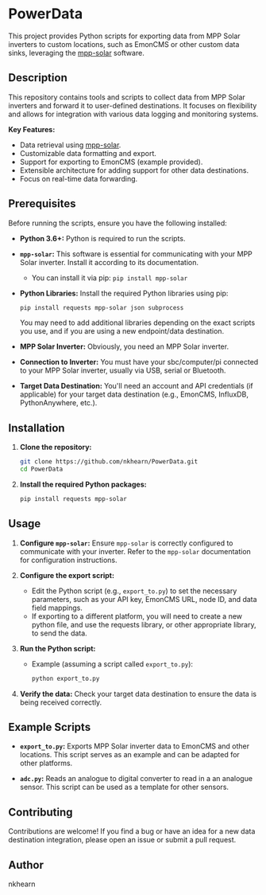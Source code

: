 # PowerData

This project provides Python scripts for exporting data from MPP Solar inverters to custom locations, such as EmonCMS or other custom data sinks, leveraging the [mpp-solar](https://github.com/jblance/mpp-solar) software.

## Description

This repository contains tools and scripts to collect data from MPP Solar inverters and forward it to user-defined destinations. It focuses on flexibility and allows for integration with various data logging and monitoring systems.

**Key Features:**

* Data retrieval using [mpp-solar](https://github.com/jblance/mpp-solar).
* Customizable data formatting and export.
* Support for exporting to EmonCMS (example provided).
* Extensible architecture for adding support for other data destinations.
* Focus on real-time data forwarding.

## Prerequisites

Before running the scripts, ensure you have the following installed:

* **Python 3.6+:** Python is required to run the scripts.
* **`mpp-solar`:** This software is essential for communicating with your MPP Solar inverter. Install it according to its documentation.
    * You can install it via pip: `pip install mpp-solar`
* **Python Libraries:** Install the required Python libraries using pip:

    ```bash
    pip install requests mpp-solar json subprocess
    ```

    You may need to add additional libraries depending on the exact scripts you use, and if you are using a new endpoint/data destination.
* **MPP Solar Inverter:** Obviously, you need an MPP Solar inverter.
* **Connection to Inverter:** You must have your sbc/computer/pi connected to your MPP Solar inverter, usually via USB, serial or Bluetooth.
* **Target Data Destination:** You'll need an account and API credentials (if applicable) for your target data destination (e.g., EmonCMS, InfluxDB, PythonAnywhere, etc.).

## Installation

1.  **Clone the repository:**

    ```bash
    git clone https://github.com/nkhearn/PowerData.git
    cd PowerData
    ```

2.  **Install the required Python packages:**

    ```bash
    pip install requests mpp-solar
    ```

## Usage

1.  **Configure `mpp-solar`:** Ensure `mpp-solar` is correctly configured to communicate with your inverter. Refer to the `mpp-solar` documentation for configuration instructions.

2.  **Configure the export script:**
    * Edit the Python script (e.g., `export_to.py`) to set the necessary parameters, such as your API key, EmonCMS URL, node ID, and data field mappings.
    * If exporting to a different platform, you will need to create a new python file, and use the requests library, or other appropriate library, to send the data.

3.  **Run the Python script:**

    * Example (assuming a script called `export_to.py`):

        ```bash
        python export_to.py
        ```

4.  **Verify the data:** Check your target data destination to ensure the data is being received correctly.

## Example Scripts

* **`export_to.py`:** Exports MPP Solar inverter data to EmonCMS and other locations. This script serves as an example and can be adapted for other platforms.

* **`adc.py`:**  Reads an analogue to digital converter to read in a an analogue sensor.  This script can be used as a template for other sensors.

## Contributing

Contributions are welcome! If you find a bug or have an idea for a new data destination integration, please open an issue or submit a pull request.

## Author

nkhearn
